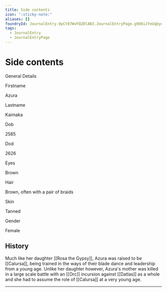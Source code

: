 ```yaml
---
title: Side contents
icon: ":sticky-note:"
aliases: []
foundryId: JournalEntry.9pCt07WvFQZ0lAB3.JournalEntryPage.g9O6iJYeUqbyq8cK
tags:
  - JournalEntry
  - JournalEntryPage
---
```


# Side contents
General Details

Firstname

Azura

Lastname

Kaimaka

Dob

2585

Dod

2626

Eyes

Brown

Hair

Brown, often with a pair of braids

Skin

Tanned

Gender

Female

## History

Much like her daughter [[Rosa the Gypsy]], Azura was raised to be [[Calursa]], being trained in the ways of their blade dance and leadership from a young age. Unlike her daughter however, Azura's mother was killed in a large scale battle with an [[Orc]] incursion against [[Datlas]] as a whole and she had to assume the role of [[Calursa]] at a very young age.

* * *